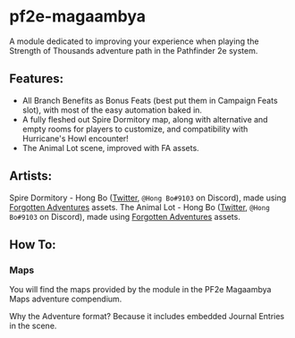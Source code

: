 # pf2e-magaambya
A module dedicated to improving your experience when playing the Strength of Thousands adventure path in the Pathfinder 2e system.

## Features:
- All Branch Benefits as Bonus Feats (best put them in Campaign Feats slot), with most of the easy automation baked in.
- A fully fleshed out Spire Dormitory map, along with alternative and empty rooms for players to customize, and compatibility with Hurricane's Howl encounter!
- The Animal Lot scene, improved with FA assets.

## Artists:
Spire Dormitory - Hong Bo ([Twitter](https://twitter.com/HongBoContact), `@Hong Bo#9103` on Discord), made using [Forgotten Adventures](www.forgotten-adventures.net) assets.
The Animal Lot - Hong Bo ([Twitter](https://twitter.com/HongBoContact), `@Hong Bo#9103` on Discord), made using [Forgotten Adventures](www.forgotten-adventures.net) assets.

## How To:
### Maps
You will find the maps provided by the module in the PF2e Magaambya Maps adventure compendium.

Why the Adventure format? Because it includes embedded Journal Entries in the scene.
